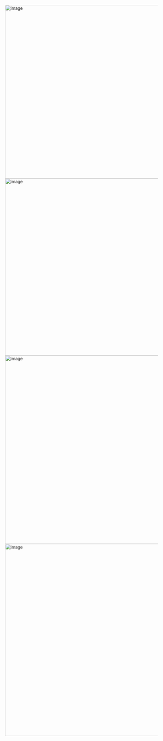 <img width="572" alt="image" src="https://github.com/user-attachments/assets/10f2a79b-7082-41e3-a689-86883be59536" />

<img width="584" alt="image" src="https://github.com/user-attachments/assets/b534240c-7459-4df3-9e5e-9c1b68ef1cfa" />

<img width="622" alt="image" src="https://github.com/user-attachments/assets/169b48a8-50dc-4d4c-bf0c-5db1536dc025" />

<img width="634" alt="image" src="https://github.com/user-attachments/assets/774ba6a3-1d92-49b0-885c-c61daa871494" />



